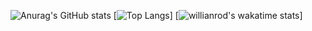![Anurag's GitHub stats](https://github-readme-stats.vercel.app/api?username=ztirk&show_icons=true&theme=dark)
[![Top Langs](https://github-readme-stats.vercel.app/api/top-langs/?username=ztirk&theme=dark)]
[![willianrod's wakatime stats](https://github-readme-stats.vercel.app/api/wakatime?username=ztirk&theme=dark)]

